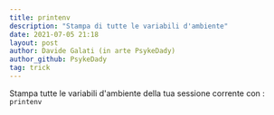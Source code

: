 ```yaml
---
title: printenv
description: "Stampa di tutte le variabili d'ambiente"
date: 2021-07-05 21:18
layout: post
author: Davide Galati (in arte PsykeDady)
author_github: PsykeDady
tag: trick
---
```


Stampa tutte le variabili d'ambiente della tua sessione corrente con :
`printenv`

